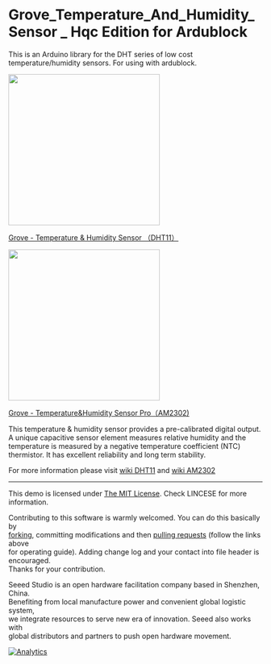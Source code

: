 Grove_Temperature_And_Humidity_Sensor _ Hqc Edition for Ardublock
=====================================

This is an Arduino library for the DHT series of low cost temperature/humidity sensors.
For using with ardublock.

<img src=https://statics3.seeedstudio.com/images/101020011%201.jpg width=300>

[Grove - Temperature & Humidity Sensor （DHT11）](https://www.seeedstudio.com/Grove-Temperature-%26-Humidity-Sensor-%EF%BC%88DHT11%EF%BC%89-p-745.html)

<img src=https://statics3.seeedstudio.com/images/101020019%201.jpg width=300>

[Grove - Temperature&Humidity Sensor Pro（AM2302)](https://www.seeedstudio.com/Grove-Temperature%26Humidity-Sensor-Pro%EF%BC%88AM2302%EF%BC%89-p-838.html)

This temperature & humidity sensor provides a pre-calibrated digital output. A unique capacitive sensor element measures relative humidity and the temperature is measured by a negative temperature coefficient (NTC) thermistor. It has excellent reliability and long term stability. 

For more information please visit [wiki DHT11](http://wiki.seeedstudio.com/Grove-TemperatureAndHumidity_Sensor/) and [wiki AM2302](http://wiki.seeedstudio.com/Grove-Temperature_and_Humidity_Sensor_Pro/)

----

This demo is licensed under [The MIT License](http://opensource.org/licenses/mit-license.php). Check LINCESE for more information.<br>

Contributing to this software is warmly welcomed. You can do this basically by<br>
[forking](https://help.github.com/articles/fork-a-repo), committing modifications and then [pulling requests](https://help.github.com/articles/using-pull-requests) (follow the links above<br>
for operating guide). Adding change log and your contact into file header is encouraged.<br>
Thanks for your contribution.

Seeed Studio is an open hardware facilitation company based in Shenzhen, China. <br>
Benefiting from local manufacture power and convenient global logistic system, <br>
we integrate resources to serve new era of innovation. Seeed also works with <br>
global distributors and partners to push open hardware movement.<br>

[![Analytics](https://ga-beacon.appspot.com/UA-46589105-3/Grove_Temperature_And_Humidity_Sensor)](https://github.com/igrigorik/ga-beacon)
